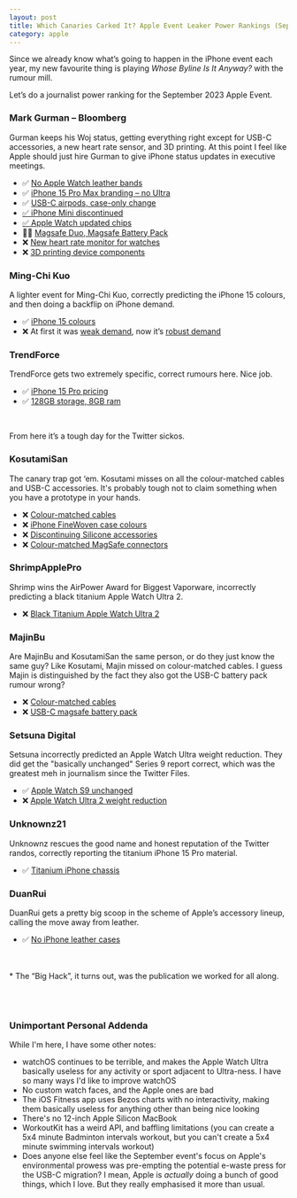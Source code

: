 ```yaml
---
layout: post
title: Which Canaries Carked It? Apple Event Leaker Power Rankings (September 2023)
category: apple
---
```


<div class="apple-event-power-rankings">
<p>Since we already know what’s going to happen in the iPhone event each year, my new favourite thing is playing <em>Whose Byline Is It Anyway?</em> with the rumour mill. </p>
<p>Let’s do a journalist power ranking for the September 2023 Apple Event.</p>
<h3 id="mark-gurman-bloomberg">Mark Gurman – Bloomberg</h3>
<p>Gurman keeps his Woj status, getting everything right except for USB-C accessories, a new heart rate sensor, and 3D printing. At this point I feel like Apple should just hire Gurman to give iPhone status updates in executive meetings.</p>
<ul>
<li>✅ <a href="https://twitter.com/markgurman/status/1698896989302501479?s=20">No Apple Watch leather bands</a></li>
<li>✅ <a href="https://www.macrumors.com/2023/09/08/no-iphone-15-ultra-says-gurman/">iPhone 15 Pro Max branding – no Ultra</a></li>
<li>✅ <a href="https://www.macrumors.com/2023/09/03/usb-c-airpods-pro-no-other-hardware-changes/">USB-C airpods, case-only change</a></li>
<li><a href="https://www.macrumors.com/2023/09/10/iphone-mini-might-be-discontinued-this-week/">✅ iPhone Mini discontinued</a></li>
<li><a href="https://www.macrumors.com/2023/05/08/apple-watch-series-9-updated-chip/">✅ Apple Watch updated chips</a></li>
<li>🤷‍♂️ <a href="https://www.macrumors.com/2023/09/09/multiple-usb-c-apple-accessories-planned/">Magsafe Duo, Magsafe Battery Pack</a></li>
<li>❌ <a href="https://www.macrumors.com/2023/09/08/series-9-and-ultra-2-to-feature-sensors-and-more/">New heart rate monitor for watches</a></li>
<li>❌ <a href="https://www.macrumors.com/2023/08/30/apple-3d-printing-device-components/">3D printing device components</a></li>
</ul>
<h3 id="ming-chi-kuo">Ming-Chi Kuo</h3>
<p>A lighter event for Ming-Chi Kuo, correctly predicting the iPhone 15 colours, and then doing a backflip on iPhone demand.</p>
<ul>
<li>✅ <a href="https://medium.com/@mingchikuo/iphone-15-updates-iphone-15更新-c54881749f0">iPhone 15 colours</a></li>
<li>❌ At first it was <a href="https://www.macrumors.com/2023/08/02/iphone-15-lower-demand-prediction/">weak demand</a>, now it’s <a href="https://www.macrumors.com/2023/09/17/kuo-iphone-15-pro-max-robust-demand/">robust demand</a></li>
</ul>
<h3 id="trendforce">TrendForce</h3>
<p>TrendForce gets two extremely specific, correct rumours here. Nice job.</p>
<ul>
<li>✅ <a href="https://www.macrumors.com/2023/09/07/iphone-15-pro-will-still-start-at-999-trendforce/">iPhone 15 Pro pricing</a></li>
<li>✅ <a href="https://www.macrumors.com/2023/09/07/iphone-15-pro-128gb-storage-8gb-ram-trendforce/">128GB storage, 8GB ram</a></li>
</ul>
<p><br/></p>
<p>From here it’s a tough day for the Twitter sickos.</p>
<h3 id="kosutamisan">KosutamiSan</h3>
<p>The canary trap got ‘em. Kosutami misses on all the colour-matched cables and USB-C accessories. It&#39;s probably tough not to claim something when you have a prototype in your hands.</p>
<ul>
<li>❌ <a href="https://twitter.com/KosutamiSan/status/1693554859004617077?s=20">Colour-matched cables</a></li>
<li>❌ <a href="https://twitter.com/KosutamiSan/status/1698153140527514029">iPhone FineWoven case colours</a></li>
<li>❌ <a href="https://www.macrumors.com/2023/09/10/apple-planning-to-discontinue-silicone-accessories/">Discontinuing Silicone accessories</a></li>
<li>❌ <a href="https://twitter.com/kosutamisan/status/1663497992559820800?s=61&amp;t=pNmwlEfvFEhKVJ6jAlckDQ">Colour-matched MagSafe connectors</a></li>
</ul>
<h3 id="shrimpapplepro">ShrimpApplePro</h3>
<p>Shrimp wins the AirPower Award for Biggest Vaporware, incorrectly predicting a black titanium Apple Watch Ultra 2.</p>
<ul>
<li>❌ <a href="https://twitter.com/VNchocoTaco/status/1686388137633918976">Black Titanium Apple Watch Ultra 2</a></li>
</ul>
<h3 id="majinbu">MajinBu</h3>
<p>Are MajinBu and KosutamiSan the same person, or do they just know the same guy? Like Kosutami, Majin missed on colour-matched cables. I guess Majin is distinguished by the fact they also got the USB-C battery pack rumour wrong?</p>
<ul>
<li>❌ <a href="https://twitter.com/MajinBuOfficial/status/1692959662901989695?s=20">Colour-matched cables</a></li>
<li>❌ <a href="https://twitter.com/MajinBuOfficial/status/1700859263034298647">USB-C magsafe battery pack</a></li>
</ul>
<h3 id="setsuna-digital">Setsuna Digital</h3>
<p>Setsuna incorrectly predicted an Apple Watch Ultra weight reduction. They did get the &quot;basically unchanged&quot; Series 9 report correct, which was the greatest meh in journalism since the Twitter Files.</p>
<ul>
<li>✅ <a href="https://www.macrumors.com/2023/08/04/apple-watch-series-9-basically-unchanged/">Apple Watch S9 unchanged</a></li>
<li>❌ <a href="https://www.macrumors.com/2023/07/24/apple-planning-to-reduce-apple-watch-ultra-weight/">Apple Watch Ultra 2 weight reduction</a></li>
</ul>
<h3 id="unknownz21">Unknownz21</h3>
<p>Unknownz rescues the good name and honest reputation of the Twitter randos, correctly reporting the titanium iPhone 15 Pro material.</p>
<ul>
<li>✅ <a href="https://twitter.com/URedditor/status/1635838525185695744">Titanium iPhone chassis</a></li>
</ul>
<h3 id="duanrui">DuanRui</h3>
<p>DuanRui gets a pretty big scoop in the scheme of Apple’s accessory lineup, calling the move away from leather.</p>
<ul>
<li>✅ <a href="https://twitter.com/duanrui1205/status/1692079099748212917">No iPhone leather cases</a></li>
</ul>
<p><br />
<br />
* The “Big Hack”, it turns out, was the publication we worked for all along.</p>
<p><br />
<br /></p>
<h3 id="unimportant-personal-addenda">Unimportant Personal Addenda</h3>
<p>While I&#39;m here, I have some other notes:</p>
<ul>
<li>watchOS continues to be terrible, and makes the Apple Watch Ultra basically useless for any activity or sport adjacent to Ultra-ness. I have so many ways I&#39;d like to improve watchOS</li>
<li>No custom watch faces, and the Apple ones are bad</li>
<li>The iOS Fitness app uses Bezos charts with no interactivity, making them basically useless for anything other than being nice looking</li>
<li>There&#39;s no 12-inch Apple Silicon MacBook</li>
<li>WorkoutKit has a weird API, and baffling limitations (you can create a 5x4 minute Badminton intervals workout, but you can&#39;t create a 5x4 minute swimming intervals workout)</li>
<li>Does anyone else feel like the September event&#39;s focus on Apple&#39;s environmental prowess was pre-empting the potential e-waste press for the USB-C migration? I mean, Apple is <em>actually</em> doing a bunch of good things, which I love. But they really emphasised it more than usual.</li>
</ul>
</div>